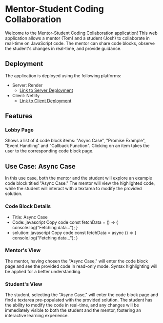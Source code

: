 # Mentor-Student Coding Collaboration
Welcome to the Mentor-Student Coding Collaboration application! This web application allows a mentor (Tom) and a student (Josh) to collaborate in real-time on JavaScript code. The mentor can share code blocks, observe the student's changes in real-time, and provide guidance.

## Deployment
The application is deployed using the following platforms:

- Server: Render
  - [Link to Server Deployment](<your-render-server-url>)
- Client: Netlify
  - [Link to Client Deployment](https://moveotasklielcaspi.netlify.app/)

## Features
### Lobby Page
Shows a list of 4 code block items: "Async Case", "Promise Example", "Event Handling" and "Callback Function".
Clicking on an item takes the user to the corresponding code block page.

## Use Case: Async Case
In this use case, both the mentor and the student will explore an example code block titled "Async Case." The mentor will view the highlighted code, while the student will interact with a textarea to modify the provided solution.

### Code Block Details
- Title: Async Case
- Code:
javascript
Copy code
const fetchData = () => {
  console.log("Fetching data..."); }
- solution:
javascript
Copy code
const fetchData = async () => {
  console.log("Fetching data..."); }
  
### Mentor's View
The mentor, having chosen the "Async Case," will enter the code block page and see the provided code in read-only mode. Syntax highlighting will be applied for a better understanding.

### Student's View
The student, selecting the "Async Case," will enter the code block page and find a textarea pre-populated with the provided solution. The student has the ability to modify the code in real-time, and any changes will be immediately visible to both the student and the mentor, fostering an interactive learning experience.

